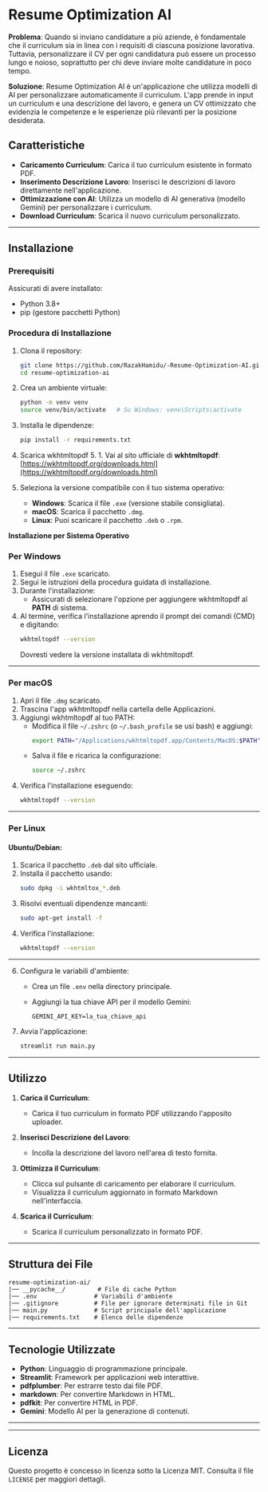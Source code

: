 # Resume Optimization AI

**Problema**: Quando si inviano candidature a più aziende, è fondamentale che il curriculum sia in linea con i requisiti di ciascuna posizione lavorativa. Tuttavia, personalizzare il CV per ogni candidatura può essere un processo lungo e noioso, soprattutto per chi deve inviare molte candidature in poco tempo.

**Soluzione**: Resume Optimization AI è un'applicazione che utilizza modelli di AI per personalizzare automaticamente il curriculum. L'app prende in input un curriculum e una descrizione del lavoro, e genera un CV ottimizzato che evidenzia le competenze e le esperienze più rilevanti per la posizione desiderata.


## Caratteristiche

-   **Caricamento Curriculum**: Carica il tuo curriculum esistente in formato PDF.
-   **Inserimento Descrizione Lavoro**: Inserisci le descrizioni di lavoro direttamente nell'applicazione.
-   **Ottimizzazione con AI**: Utilizza un modello di AI generativa (modello Gemini) per personalizzare i curriculum.
-   **Download Curriculum**: Scarica il nuovo curriculum personalizzato.

----------

## Installazione

### Prerequisiti

Assicurati di avere installato:

-   Python 3.8+
-   pip (gestore pacchetti Python)

### Procedura di Installazione

1.  Clona il repository:
    
    ```bash
    git clone https://github.com/RazakHamidu/-Resume-Optimization-AI.git
    cd resume-optimization-ai
    
    ```
    
2.  Crea un ambiente virtuale:
    
    ```bash
    python -m venv venv
    source venv/bin/activate   # Su Windows: venv\Scripts\activate
    
    ```
    
3.  Installa le dipendenze:
    
    ```bash
    pip install -r requirements.txt
    
    ```
4. Scarica wkhtmltopdf
	5. 1. Vai al sito ufficiale di **wkhtmltopdf**:  
   [https://wkhtmltopdf.org/downloads.html](https://wkhtmltopdf.org/downloads.html)

2. Seleziona la versione compatibile con il tuo sistema operativo:
   - **Windows**: Scarica il file `.exe` (versione stabile consigliata).
   - **macOS**: Scarica il pacchetto `.dmg`.
   - **Linux**: Puoi scaricare il pacchetto `.deb` o `.rpm`.

**Installazione per Sistema Operativo**

### **Per Windows**
1. Esegui il file `.exe` scaricato.
2. Segui le istruzioni della procedura guidata di installazione.
3. Durante l'installazione:
   - Assicurati di selezionare l'opzione per aggiungere wkhtmltopdf al **PATH** di sistema.
4. Al termine, verifica l'installazione aprendo il prompt dei comandi (CMD) e digitando:
   ```bash
   wkhtmltopdf --version
   ```
   Dovresti vedere la versione installata di wkhtmltopdf.

---

### **Per macOS**
1. Apri il file `.dmg` scaricato.
2. Trascina l'app wkhtmltopdf nella cartella delle Applicazioni.
3. Aggiungi wkhtmltopdf al tuo PATH:
   - Modifica il file `~/.zshrc` (o `~/.bash_profile` se usi bash) e aggiungi:
     ```bash
     export PATH="/Applications/wkhtmltopdf.app/Contents/MacOS:$PATH"
     ```
   - Salva il file e ricarica la configurazione:
     ```bash
     source ~/.zshrc
     ```
4. Verifica l'installazione eseguendo:
   ```bash
   wkhtmltopdf --version
   ```

---

### **Per Linux**
#### Ubuntu/Debian:
1. Scarica il pacchetto `.deb` dal sito ufficiale.
2. Installa il pacchetto usando:
   ```bash
   sudo dpkg -i wkhtmltox_*.deb
   ```
3. Risolvi eventuali dipendenze mancanti:
   ```bash
   sudo apt-get install -f
   ```
4. Verifica l'installazione:
   ```bash
   wkhtmltopdf --version
   ```
---
    
6.  Configura le variabili d'ambiente:
    
    -   Crea un file `.env` nella directory principale.
    -   Aggiungi la tua chiave API per il modello Gemini:
        
        ```
        GEMINI_API_KEY=la_tua_chiave_api
        
        ```
        
7.  Avvia l'applicazione:
    
    ```bash
    streamlit run main.py
    
    ```
    

----------

## Utilizzo

1.  **Carica il Curriculum**:
    
    -   Carica il tuo curriculum in formato PDF utilizzando l'apposito uploader.
2.  **Inserisci Descrizione del Lavoro**:
    
    -   Incolla la descrizione del lavoro nell'area di testo fornita.
3.  **Ottimizza il Curriculum**:
    
    -   Clicca sul pulsante di caricamento per elaborare il curriculum.
    -   Visualizza il curriculum aggiornato in formato Markdown nell'interfaccia.
4.  **Scarica il Curriculum**:
    
    -   Scarica il curriculum personalizzato in formato PDF.

----------

## Struttura dei File

```
resume-optimization-ai/
|── __pycache__/         # File di cache Python
|── .env                # Variabili d'ambiente
|── .gitignore          # File per ignorare determinati file in Git
|── main.py             # Script principale dell'applicazione
|── requirements.txt    # Elenco delle dipendenze

```

----------

## Tecnologie Utilizzate

-   **Python**: Linguaggio di programmazione principale.
-   **Streamlit**: Framework per applicazioni web interattive.
-   **pdfplumber**: Per estrarre testo dai file PDF.
-   **markdown**: Per convertire Markdown in HTML.
-   **pdfkit**: Per convertire HTML in PDF.
-   **Gemini**: Modello AI per la generazione di contenuti.

----------

----------

## Licenza

Questo progetto è concesso in licenza sotto la Licenza MIT. Consulta il file `LICENSE` per maggiori dettagli.
